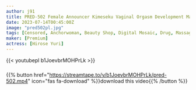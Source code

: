 ```yaml
---
author: j91
title: PRED-502 Female Announcer Kimeseku Vaginal Orgasm Development Massage I Was Smeared With Aphrodisiac Oil In An Unscrupulous Esthetic Interview And My Uterus Fell. Yuri Hirose
date: 2023-07-14T00:45:00Z
image: "pred502pl.jpg"
tags: [Censored, Anchorwoman, Beauty Shop, Digital Mosaic, Drug, Massage, Older sister, Slender, Solowork]
maker: [Premium]
actress: [Hirose Yuri]
---
```



{{< youtubepl b1JoevbrMOHPrLk >}}
###

{{% button href="https://streamtape.to/v/b1JoevbrMOHPrLk/pred-502.mp4" icon="fas fa-download" %}}download this video{{% /button %}}

